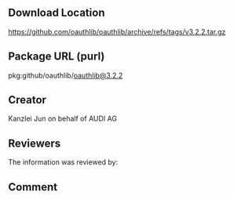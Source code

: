 ﻿## Download Location

https://github.com/oauthlib/oauthlib/archive/refs/tags/v3.2.2.tar.gz

## Package URL (purl)

pkg:github/oauthlib/oauthlib@3.2.2

## Creator

Kanzlei Jun on behalf of AUDI AG

## Reviewers

The information was reviewed by:


## Comment
